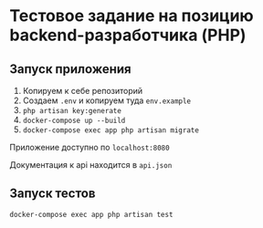 # Тестовое задание на позицию backend-разработчика (PHP)

## Запуск приложения

1. Копируем к себе репозиторий
2. Создаем ```.env``` и копируем туда ```env.example```
3. ``php artisan key:generate``
4. ``docker-compose up --build``
5. ``docker-compose exec app php artisan migrate``

Приложение доступно по `localhost:8080`

Документация к api находится в ```api.json```

## Запуск тестов

``docker-compose exec app php artisan test``

